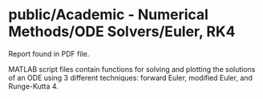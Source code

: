 # public/Academic - Numerical Methods/ODE Solvers/Euler, RK4

Report found in PDF file.

MATLAB script files contain functions for solving and plotting the solutions of an ODE using 3 different techniques: forward Euler, modified Euler, and Runge-Kutta 4.